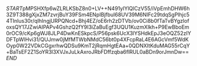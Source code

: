 $START$pMPSHXfp6wZLRLKSbZ8n0+LV++N491ylYlQlCzV55/iVpEmhDHW6h3Z9T388gXjxZM7zvrjBuY39FSm4ENpIBjfbul68UV39M6NIFc29tdqSgPlhjc54TInlus30r/qIhIngjURPQNcd+Bhj4EZ/oE6rh2zDTVb/ov0Ci8b0fTaTvBYgzlofoxsQY17JZwiAIPAPv4GshzQ2fY9I3iZaBuEgf3UQU1KuzmXlkh+P9EwBboEm0rOC9/cKp6gWJ8JLP4DwKnESkpcS/P56psk6UcX3lYSHdkEpJ3eOQZ52zIYDFTpWlHvi31/QUJmw0jMfMTWbNMdC56bt0p4XFcpRaL4E6AGcVmf5WdKOyp0W22VDkCGgxrhwQDSu9KmT2jRqmHgtEAa+0QDNXItKduMAG55rCqY+BaTsEF2Z1SoYR3l3XVJxJuLkAxroJRbFDffzqba6flRUL0aBDn9orJmnDw==$END$